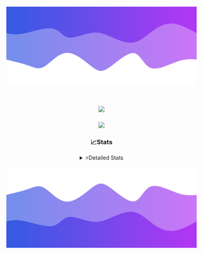 ![Header](./header.png)
<div align="center">

<h1 align="center">
  <a href="https://git.io/typing-svg">
    <img src="https://readme-typing-svg.herokuapp.com/?lines=Hello,+There!+%F0%9F%91%8B;This+is+chicho.;Owner+on+Ocean;&center=true&size=25">
  </a>
</h1>
  
<p align="center">
  <img src="https://lanyard.cnrad.dev/api/852683595378196480" />
</p>

### 📈Stats
<details>
    <summary> ⚡Detailed Stats</summary>
    <br/>

<!--START_SECTION:waka-->
![Code Time](http://img.shields.io/badge/Code%20Time-845%20hrs%2049%20mins-blue)

![Profile Views](http://img.shields.io/badge/Profile%20Views-3-blue)

**🐱 My GitHub Data** 

> 📦 82.8 kB Used in GitHub's Storage 
 > 
> 🏆 29 Contributions in the Year 2024
 > 
> 🚫 Not Opted to Hire
 > 
> 📜 15 Public Repositories 
 > 
> 🔑 9 Private Repositories 
 > 
**I'm a Night 🦉** 

```text
🌞 Morning                25 commits          ██░░░░░░░░░░░░░░░░░░░░░░░   06.14 % 
🌆 Daytime                65 commits          ████░░░░░░░░░░░░░░░░░░░░░   15.97 % 
🌃 Evening                174 commits         ███████████░░░░░░░░░░░░░░   42.75 % 
🌙 Night                  143 commits         █████████░░░░░░░░░░░░░░░░   35.14 % 
```
📅 **I'm Most Productive on Tuesday** 

```text
Monday                   26 commits          ██░░░░░░░░░░░░░░░░░░░░░░░   06.39 % 
Tuesday                  111 commits         ███████░░░░░░░░░░░░░░░░░░   27.27 % 
Wednesday                81 commits          █████░░░░░░░░░░░░░░░░░░░░   19.90 % 
Thursday                 65 commits          ████░░░░░░░░░░░░░░░░░░░░░   15.97 % 
Friday                   46 commits          ███░░░░░░░░░░░░░░░░░░░░░░   11.30 % 
Saturday                 42 commits          ███░░░░░░░░░░░░░░░░░░░░░░   10.32 % 
Sunday                   36 commits          ██░░░░░░░░░░░░░░░░░░░░░░░   08.85 % 
```


📊 **This Week I Spent My Time On** 

```text
🕑︎ Time Zone: America/Argentina/Buenos_Aires

💬 Programming Languages: 
HTML                     1 hr 51 mins        █████░░░░░░░░░░░░░░░░░░░░   18.90 % 
JavaScript               1 hr 48 mins        █████░░░░░░░░░░░░░░░░░░░░   18.40 % 
Python                   1 hr 30 mins        ████░░░░░░░░░░░░░░░░░░░░░   15.40 % 
Image (svg)              1 hr 20 mins        ███░░░░░░░░░░░░░░░░░░░░░░   13.63 % 
Astro                    1 hr 15 mins        ███░░░░░░░░░░░░░░░░░░░░░░   12.72 % 

🔥 Editors: 
VS Code                  9 hrs 50 mins       █████████████████████████   100.00 % 

🐱‍💻 Projects: 
Unknown Project          6 hrs 26 mins       ████████████████░░░░░░░░░   65.42 % 
GlowHub                  2 hrs 46 mins       ███████░░░░░░░░░░░░░░░░░░   28.15 % 
ampararweb               37 mins             ██░░░░░░░░░░░░░░░░░░░░░░░   06.43 % 

💻 Operating System: 
Windows                  9 hrs 50 mins       █████████████████████████   100.00 % 
```

**I Mostly Code in JavaScript** 

```text
JavaScript               8 repos             ██████░░░░░░░░░░░░░░░░░░░   25.81 % 
HTML                     7 repos             ██████░░░░░░░░░░░░░░░░░░░   22.58 % 
Astro                    2 repos             ██░░░░░░░░░░░░░░░░░░░░░░░   06.45 % 
TypeScript               1 repo              █░░░░░░░░░░░░░░░░░░░░░░░░   03.23 % 
SCSS                     1 repo              █░░░░░░░░░░░░░░░░░░░░░░░░   03.23 % 
```




 Last Updated on 29/08/2024 08:19:05 UTC
<!--END_SECTION:waka-->
</details>

![Footer](./footer.png)
